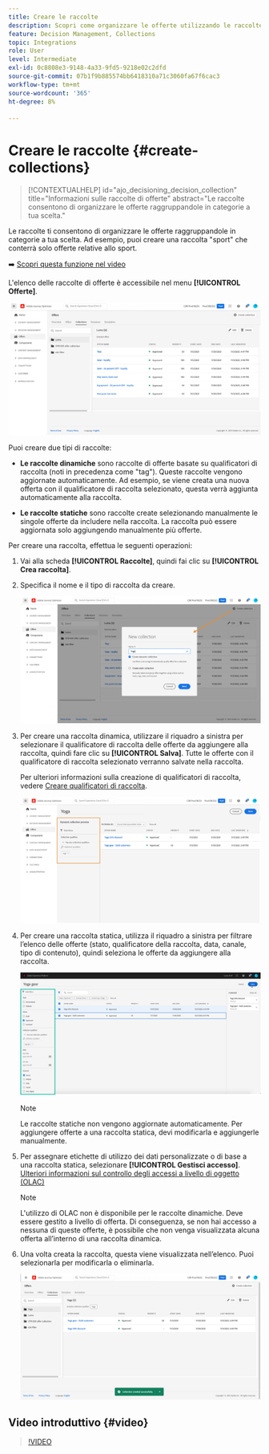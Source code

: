 ```yaml
---
title: Creare le raccolte
description: Scopri come organizzare le offerte utilizzando le raccolte
feature: Decision Management, Collections
topic: Integrations
role: User
level: Intermediate
exl-id: 0c8808e3-9148-4a33-9fd5-9218e02c2dfd
source-git-commit: 07b1f9b885574bb6418310a71c3060fa67f6cac3
workflow-type: tm+mt
source-wordcount: '365'
ht-degree: 8%

---
```


# Creare le raccolte {#create-collections}

>[!CONTEXTUALHELP]
>id="ajo_decisioning_decision_collection"
>title="Informazioni sulle raccolte di offerte"
>abstract="Le raccolte consentono di organizzare le offerte raggruppandole in categorie a tua scelta."

Le raccolte ti consentono di organizzare le offerte raggruppandole in categorie a tua scelta. Ad esempio, puoi creare una raccolta &quot;sport&quot; che conterrà solo offerte relative allo sport.

➡️ [Scopri questa funzione nel video](#video)

L&#39;elenco delle raccolte di offerte è accessibile nel menu **[!UICONTROL Offerte]**.

![](../assets/collections_list.png)

Puoi creare due tipi di raccolte:

* **Le raccolte dinamiche** sono raccolte di offerte basate su qualificatori di raccolta (noti in precedenza come &quot;tag&quot;). Queste raccolte vengono aggiornate automaticamente. Ad esempio, se viene creata una nuova offerta con il qualificatore di raccolta selezionato, questa verrà aggiunta automaticamente alla raccolta.

* **Le raccolte statiche** sono raccolte create selezionando manualmente le singole offerte da includere nella raccolta. La raccolta può essere aggiornata solo aggiungendo manualmente più offerte.

Per creare una raccolta, effettua le seguenti operazioni:

1. Vai alla scheda **[!UICONTROL Raccolte]**, quindi fai clic su **[!UICONTROL Crea raccolta]**.

1. Specifica il nome e il tipo di raccolta da creare.

   ![](../assets/collection_create.png)

1. Per creare una raccolta dinamica, utilizzare il riquadro a sinistra per selezionare il qualificatore di raccolta delle offerte da aggiungere alla raccolta, quindi fare clic su **[!UICONTROL Salva]**. Tutte le offerte con il qualificatore di raccolta selezionato verranno salvate nella raccolta.

   Per ulteriori informazioni sulla creazione di qualificatori di raccolta, vedere [Creare qualificatori di raccolta](../offer-library/creating-tags.md).

   ![](../assets/dynamic_collection.png)

1. Per creare una raccolta statica, utilizza il riquadro a sinistra per filtrare l’elenco delle offerte (stato, qualificatore della raccolta, data, canale, tipo di contenuto), quindi seleziona le offerte da aggiungere alla raccolta.

   ![](../assets/static_collection.png)

   >[!NOTE]
   >
   >Le raccolte statiche non vengono aggiornate automaticamente. Per aggiungere offerte a una raccolta statica, devi modificarla e aggiungerle manualmente.

1. Per assegnare etichette di utilizzo dei dati personalizzate o di base a una raccolta statica, selezionare **[!UICONTROL Gestisci accesso]**. [Ulteriori informazioni sul controllo degli accessi a livello di oggetto (OLAC)](../../administration/object-based-access.md)

   >[!NOTE]
   >
   >L&#39;utilizzo di OLAC non è disponibile per le raccolte dinamiche. Deve essere gestito a livello di offerta. Di conseguenza, se non hai accesso a nessuna di queste offerte, è possibile che non venga visualizzata alcuna offerta all’interno di una raccolta dinamica.

1. Una volta creata la raccolta, questa viene visualizzata nell’elenco. Puoi selezionarla per modificarla o eliminarla.

   ![](../assets/collection_created.png)

## Video introduttivo {#video}

>[!VIDEO](https://video.tv.adobe.com/v/329376?quality=12)



